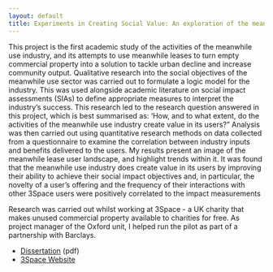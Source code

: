 ```yaml
---
layout: default
title: Experiments in Creating Social Value: An exploration of the meanwhile use industry
---
```


This project is the first academic study of the activities of the meanwhile use industry, and its attempts to use meanwhile leases to turn empty commercial property into a solution to tackle urban decline and increase community output. Qualitative research into the social objectives of the meanwhile use sector was carried out to formulate a logic model for the industry. This was used alongside academic literature on social impact assessments (SIAs) to define appropriate measures to interpret the industry’s success. This research led to the research question answered in this project, which is best summarised as: ‘How, and to what extent, do the activities of the meanwhile use industry create value in its users?” Analysis was then carried out using quantitative research methods on data collected from a questionnaire to examine the correlation between industry inputs and benefits delivered to the users. My results present an image of the meanwhile lease user landscape, and highlight trends within it. It was found that the meanwhile use industry does create value in its users by improving their ability to achieve their social impact objectives and, in particular, the novelty of a user’s offering and the frequency of their interactions with other 3Space users were positively correlated to the impact measurements

Research was carried out whilst working at 3Space - a UK charity that makes unused commercial property available to charities for free. As project manager of the Oxford unit, I helped run the pilot as part of a partnership with Barclays. 


* [Dissertation](../assets/3space_report.pdf) (pdf)
* [3Space Website](www.3space.org)
